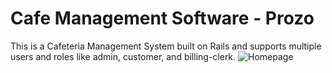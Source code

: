 # Cafe Management Software - Prozo
This is a Cafeteria Management System built on Rails and supports multiple users and roles like admin, customer, and billing-clerk.
![Homepage](/Screenshots/Homepage.bmp)
